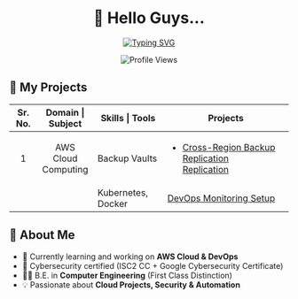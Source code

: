 <h1 align="center">👋 Hello Guys...</h1>

<p align="center">
  <a href="https://git.io/typing-svg">
    <img src="https://readme-typing-svg.demolab.com?font=Iceland&size=45&pause=1000&color=F75407&center=true&vCenter=true&width=1000&height=60&lines=I+am+AWS+Cloud+and+DevOps+Engineer!" alt="Typing SVG" />
  </a>
</p>

<p align="center">
  <img src="https://komarev.com/ghpvc/?username=koustubhjuvekar&label=Profile%20Views&color=F75407&style=flat" alt="Profile Views" />
</p>

## 📑 My Projects
<table width="1000%">
   <thead>
     <tr>
       <th width="10%" align="center">Sr. No.</th>
       <th width="20%" align="center">Domain | Subject</th>
       <th width="25%" align="center">Skills | Tools</th>
       <th width="50%" align="center">Projects</th>
     </tr>
   </thead>
  <tbody>
    <tr>
      <td align="center">1</td>
      <td align="center">AWS Cloud Computing</td>
      <td>Backup Vaults</td>
      <td>
       <ul>
        <li>
          <a href="https://github.com/koustubhjuvekar/My-Projects/tree/d77d8dc30f6f315d006c1905d5e9dd41f419c6aa/Project%20-%201">
            <span style="text-decoration:none; color:inherit;"> Cross-Region Backup Replication</span>
          </a><br>
          <a href="https://github.com/koustubhjuvekar/My-Projects/tree/d77d8dc30f6f315d006c1905d5e9dd41f419c6aa/Project%20-%201">
            <span style="text-decoration:none; color:inherit;"> Replication</span>
          </a>
        </li>
      </ul>
      </td>
    </tr>
    <tr>
   <td align="center"></td>
      <td align="center"></td> 
      <td>Kubernetes, Docker</td>
      <td>
        <a href="https://github.com/username/devops-monitoring">
          DevOps Monitoring Setup
        </a>
      </td>
    </tr>
  </tbody>
</table>


## 🚀 About Me  
- 🌱 Currently learning and working on **AWS Cloud & DevOps**  
- 🔐 Cybersecurity certified (ISC2 CC + Google Cybersecurity Certificate)  
- 👨‍🎓 B.E. in **Computer Engineering** (First Class Distinction)  
- 💡 Passionate about **Cloud Projects, Security & Automation**  
